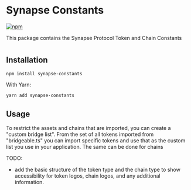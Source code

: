 # Synapse Constants
[![npm](https://img.shields.io/npm/v/%40synapsecns%2Fsdk-router?style=flat-square)](https://www.npmjs.com/package/@synapsecns/sdk-router)


This package contains the Synapse Protocol Token and Chain Constants


#



## Installation

```bash
npm install synapse-constants
```

With Yarn:

```bash
yarn add synapse-constants
```

## Usage


To restrict the assets and chains that are imported, you can create a "custom bridge list". From the set of all tokens imported from "bridgeable.ts" you can import specific tokens and use that as the custom list you use in your application. The same can be done for chains



TODO:
- add the basic structure of the token type and the chain type to show accessibility for token logos, chain logos, and any additional information.
